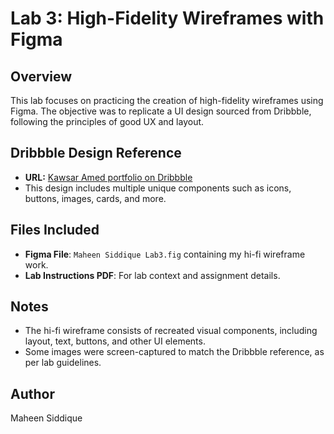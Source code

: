 # Lab 3: High-Fidelity Wireframes with Figma

## Overview
This lab focuses on practicing the creation of high-fidelity wireframes using Figma. The objective was to replicate a UI design sourced from Dribbble, following the principles of good UX and layout.

## Dribbble Design Reference
- **URL:** [Kawsar Amed portfolio on Dribbble](https://dribbble.com/shots/23531329-kawsar-design-2024)
- This design includes multiple unique components such as icons, buttons, images, cards, and more.

## Files Included
- **Figma File**: `Maheen Siddique Lab3.fig` containing my hi-fi wireframe work.
- **Lab Instructions PDF**: For lab context and assignment details.

## Notes
- The hi-fi wireframe consists of recreated visual components, including layout, text, buttons, and other UI elements.
- Some images were screen-captured to match the Dribbble reference, as per lab guidelines.

## Author
Maheen Siddique
